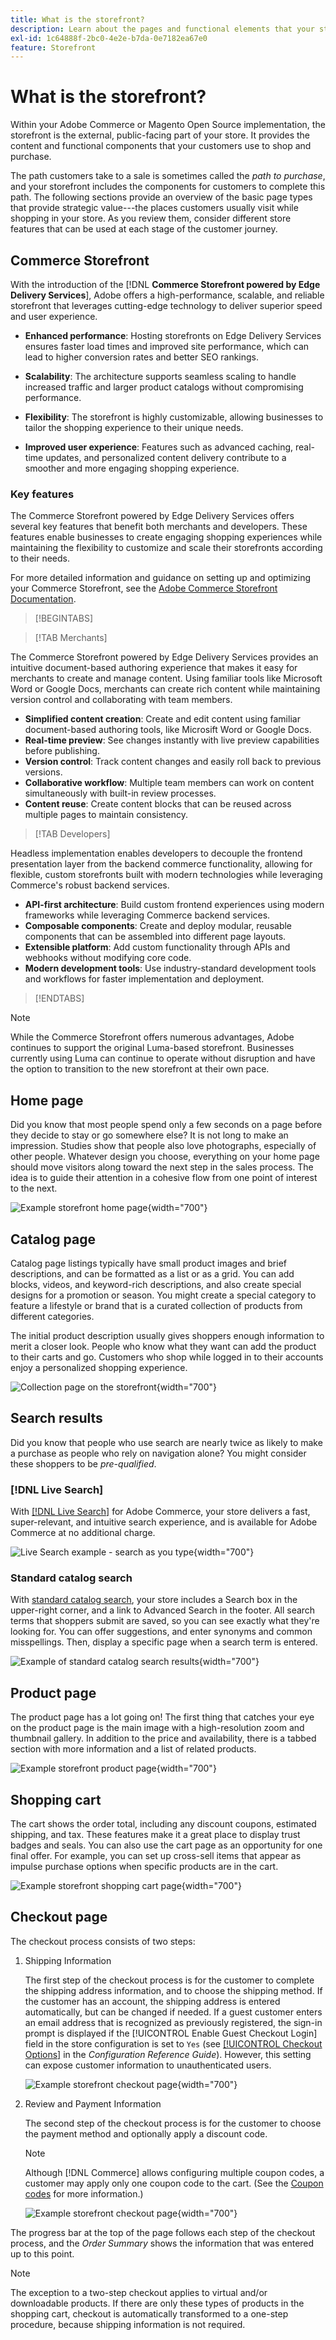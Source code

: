 ```yaml
---
title: What is the storefront?
description: Learn about the pages and functional elements that your store can provide to support the shopping experience for your customers.
exl-id: 1c64888f-2bc0-4e2e-b7da-0e7182ea67e0
feature: Storefront
---
```

# What is the storefront?

Within your Adobe Commerce or Magento Open Source implementation, the storefront is the external, public-facing part of your store. It provides the content and functional components that your customers use to shop and purchase.

The path customers take to a sale is sometimes called the _path to purchase_, and your storefront includes the components for customers to complete this path. The following sections provide an overview of the basic page types that provide strategic value---the places customers usually visit while shopping in your store. As you review them, consider different store features that can be used at each stage of the customer journey.

## Commerce Storefront

With the introduction of the [!DNL **Commerce Storefront powered by Edge Delivery Services**], Adobe offers a high-performance, scalable, and reliable storefront that leverages cutting-edge technology to deliver superior speed and user experience.

- **Enhanced performance**: Hosting storefronts on Edge Delivery Services ensures faster load times and improved site performance, which can lead to higher conversion rates and better SEO rankings.

- **Scalability**: The architecture supports seamless scaling to handle increased traffic and larger product catalogs without compromising performance.

- **Flexibility**: The storefront is highly customizable, allowing businesses to tailor the shopping experience to their unique needs.

- **Improved user experience**: Features such as advanced caching, real-time updates, and personalized content delivery contribute to a smoother and more engaging shopping experience.

### Key features

The Commerce Storefront powered by Edge Delivery Services offers several key features that benefit both merchants and developers. These features enable businesses to create engaging shopping experiences while maintaining the flexibility to customize and scale their storefronts according to their needs.

For more detailed information and guidance on setting up and optimizing your Commerce Storefront, see the [Adobe Commerce Storefront Documentation](https://experienceleague.adobe.com/en/docs/commerce).

>[!BEGINTABS]

>[!TAB Merchants]

The Commerce Storefront powered by Edge Delivery Services provides an intuitive document-based authoring experience that makes it easy for merchants to create and manage content. Using familiar tools like Microsoft Word or Google Docs, merchants can create rich content while maintaining version control and collaborating with team members.

- **Simplified content creation**: Create and edit content using familiar document-based authoring tools, like Microsift Word or Google Docs.
- **Real-time preview**: See changes instantly with live preview capabilities before publishing.
- **Version control**: Track content changes and easily roll back to previous versions.
- **Collaborative workflow**: Multiple team members can work on content simultaneously with built-in review processes.
- **Content reuse**: Create content blocks that can be reused across multiple pages to maintain consistency.

>[!TAB Developers]

Headless implementation enables developers to decouple the frontend presentation layer from the backend commerce functionality, allowing for flexible, custom storefronts built with modern technologies while leveraging Commerce's robust backend services.

- **API-first architecture**: Build custom frontend experiences using modern frameworks while leveraging Commerce backend services.
- **Composable components**: Create and deploy modular, reusable components that can be assembled into different page layouts.
- **Extensible platform**: Add custom functionality through APIs and webhooks without modifying core code.
- **Modern development tools**: Use industry-standard development tools and workflows for faster implementation and deployment.

>[!ENDTABS]

>[!NOTE]
>
>While the Commerce Storefront offers numerous advantages, Adobe continues to support the original Luma-based storefront. Businesses currently using Luma can continue to operate without disruption and have the option to transition to the new storefront at their own pace.

## Home page

Did you know that most people spend only a few seconds on a page before they decide to stay or go somewhere else? It is not long to make an impression. Studies show that people also love photographs, especially of other people. Whatever design you choose, everything on your home page should move visitors along toward the next step in the sales process. The idea is to guide their attention in a cohesive flow from one point of interest to the next.

![Example storefront home page](./assets/storefront-homepage-full.png){width="700"}

## Catalog page

Catalog page listings typically have small product images and brief descriptions, and can be formatted as a list or as a grid. You can add blocks, videos, and keyword-rich descriptions, and also create special designs for a promotion or season. You might create a special category to feature a lifestyle or brand that is a curated collection of products from different categories.

The initial product description usually gives shoppers enough information to merit a closer look. People who know what they want can add the product to their carts and go. Customers who shop while logged in to their accounts enjoy a personalized shopping experience.

![Collection page on the storefront](./assets/storefront-collection-page.png){width="700"}

## Search results

Did you know that people who use search are nearly twice as likely to make a purchase as people who rely on navigation alone? You might consider these shoppers to be _pre-qualified_.

### [!DNL Live Search]

With [[!DNL Live Search]](https://experienceleague.adobe.com/en/docs/commerce/live-search/overview) for Adobe Commerce, your store delivers a fast, super-relevant, and intuitive search experience, and is available for Adobe Commerce at no additional charge.

![Live Search example - search as you type](./assets/storefront-search-as-you-type.png){width="700"}

### Standard catalog search

With [standard catalog search](../catalog/search.md), your store includes a Search box in the upper-right corner, and a link to Advanced Search in the footer. All search terms that shoppers submit are saved, so you can see exactly what they're looking for. You can offer suggestions, and enter synonyms and common misspellings. Then, display a specific page when a search term is entered.

![Example of standard catalog search results](./assets/storefront-search-results-page-full.png){width="700"}

## Product page

The product page has a lot going on! The first thing that catches your eye on the product page is the main image with a high-resolution zoom and thumbnail gallery. In addition to the price and availability, there is a tabbed section with more information and a list of related products.

![Example storefront product page](./assets/storefront-product-page-full-m.png){width="700"}

## Shopping cart

The cart shows the order total, including any discount coupons, estimated shipping, and tax. These features make it a great place to display trust badges and seals. You can also use the cart page as an opportunity for one final offer. For example, you can set up cross-sell items that appear as impulse purchase options when specific products are in the cart.

![Example storefront shopping cart page](./assets/storefront-cart-full.png){width="700"}

## Checkout page

The checkout process consists of two steps:

1. Shipping Information

   The first step of the checkout process is for the customer to complete the shipping address information, and to choose the shipping method. If the customer has an account, the shipping address is entered automatically, but can be changed if needed.
   If a guest customer enters an email address that is recognized as previously registered, the sign-in prompt is displayed if the [!UICONTROL Enable Guest Checkout Login] field in the store configuration is set to `Yes` (see [[!UICONTROL Checkout Options]](../configuration-reference/sales/checkout.md#checkout-options) in the _Configuration Reference Guide_). However, this setting can expose customer information to unauthenticated users.

   ![Example storefront checkout page](./assets/storefront-checkout-shipping-full.png){width="700"}

1. Review and Payment Information

   The second step of the checkout process is for the customer to choose the payment method and optionally apply a discount code.

   >[!NOTE]
   >
   >Although [!DNL Commerce] allows configuring multiple coupon codes, a customer may apply only one coupon code to the cart. (See the [Coupon codes](../merchandising-promotions/price-rules-cart-coupon.md#coupon-codes) for more information.)

   ![Example storefront checkout page](./assets/storefront-checkout-payment-full.png){width="700"}

The progress bar at the top of the page follows each step of the checkout process, and the _Order Summary_ shows the information that was entered up to this point.

>[!NOTE]
>
>The exception to a two-step checkout applies to virtual and/or downloadable products. If there are only these types of products in the shopping cart, checkout is automatically transformed to a one-step procedure, because shipping information is not required.
